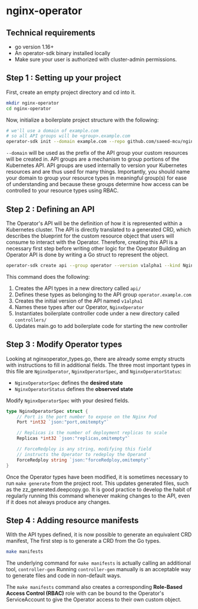 # nginx-operator

## Technical requirements
* go version 1.16+
* An operator-sdk binary installed locally
* Make sure your user is authorized with cluster-admin permissions.

## Step 1 : Setting up your project

First, create an empty project directory and cd into it.
```bash
mkdir nginx-operator
cd nginx-operator
```

Now, initialize a boilerplate project structure with the following:

```bash
# we'll use a domain of example.com
# so all API groups will be <group>.example.com
operator-sdk init --domain example.com --repo github.com/saeed-mcu/nginx-operator
```

`--domain` will be used as the prefix of the API group your custom resources will be created in. API groups are a mechanism to group portions of the Kubernetes API. API groups are used internally to version your Kubernetes resources and are thus used for many things. Importantly, you should name your domain to group your resource types in meaningful group(s) for ease of understanding and because these groups determine how access can be controlled to your resource types using RBAC.


## Step 2 : Defining an API
The Operator's API will be the definition of how it is represented within a Kubernetes
cluster. The API is directly translated to a generated CRD, which describes the blueprint
for the custom resource object that users will consume to interact with the Operator.
Therefore, creating this API is a necessary first step before writing other logic for the Operator
Building an Operator API is done by writing a Go struct to represent the object.

```bash
operator-sdk create api --group operator --version v1alpha1 --kind NginxOperator --resource --controller
```
This command does the following:
1. Creates the API types in a new directory called `api/`
2. Defines these types as belonging to the API group `operator.example.com`
3. Creates the initial version of the API named `v1alpha1`
4. Names these types after our Operator, `NginxOperator`
5. Instantiates boilerplate controller code under a new directory called `controllers/`
6. Updates main.go to add boilerplate code for starting the new controller

## Step 3 : Modify Operator types
Looking at nginxoperator_types.go, there are already some empty structs with instructions to fill in additional fields.
The three most important types in this file are `NginxOperator`, `NginxOperatorSpec`, and `NginxOperatorStatus`:

* `NginxOperatorSpec` defines the **desired state**
* `NginxOperatorStatus` defines the **observed state**

Modify  `NginxOperatorSpec` with your desired fields.
```go
type NginxOperatorSpec struct {
	// Port is the port number to expose on the Nginx Pod
	Port *int32 `json:"port,omitempty"`

	// Replicas is the number of deployment replicas to scale
	Replicas *int32 `json:"replicas,omitempty"`

	// ForceRedploy is any string, modifying this field
	// instructs the Operator to redeploy the Operand
	ForceRedploy string `json:"forceRedploy,omitempty"`
}
```
Once the Operator types have been modified, it is sometimes necessary to run `make generate` from the project root.
This updates generated files, such as the zz_generated.deepcopy.go. It is good practice to develop the habit of
regularly running this command whenever making changes to the API, even if it does not always produce any changes.

## Step 4 : Adding resource manifests
With the API types defined, it is now possible to generate an equivalent CRD manifest,
The first step is to generate a CRD from the Go types.
```bash
make manifests
```
The underlying command for `make manifests` is actually calling an additional tool, `controller-gen`
Running `controller-gen` manually is an acceptable way to generate files and code in non-default ways.

The `make manifests` command also creates a corresponding **Role-Based Access Control (RBAC)** role
with can be bound to the Operator's ServiceAccount to give the Operator access to their own custom object.
